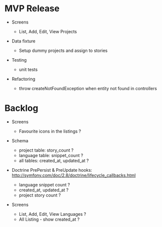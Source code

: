 
MVP Release 
===

- Screens
    - List, Add, Edit, View Projects

- Data fixture
    - Setup dummy projects and assign to stories

- Testing
    - unit tests

- Refactoring
    - throw createNotFoundException when entity not found in controllers

    
Backlog
===
- Screens
    - Favourite icons in the listings ?

- Schema 
    - project table: story_count ?  
    - language table: snippet_count ?
    - all tables: created_at, updated_at ?

- Doctrine PrePersist & PreUpdate 
    hooks: http://symfony.com/doc/2.8/doctrine/lifecycle_callbacks.html
    - language snippet count ?   
    - created_at, updated_at ?   
    - project story count ?

- Screens
    - List, Add, Edit, View Languages ?
    - All Listing - show created_at ?
    
